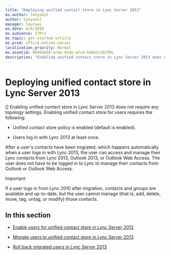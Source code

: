 ```yaml
---
title: "Deploying unified contact store in Lync Server 2013"
ms.author: tonysmit
author: tonysmit
manager: laurawi
ms.date: 6/6/2016
ms.audience: ITPro
ms.topic: get-started-article
ms.prod: office-online-server
localization_priority: Normal
ms.assetid: 68959d58-ac8a-45de-afcd-b9de2c36799c
description: "Enabling unified contact store in Lync Server 2013 does not require any topology settings. Enabling unified contact store for users requires the following:"
---
```


# Deploying unified contact store in Lync Server 2013
[]
Enabling unified contact store in Lync Server 2013 does not require any topology settings. Enabling unified contact store for users requires the following:
  
- Unified contact store policy is enabled (default is enabled).
    
- Users log in with Lync 2013 at least once.
    
After a user's contacts have been migrated, which happens automatically when a user logs in with Lync 2013, the user can access and manage their Lync contacts from Lync 2013, Outlook 2013, or Outlook Web Access. The user does not have to be logged in to Lync to manage their contacts from Outlook or Outlook Web Access.
  
> [!IMPORTANT]
> If a user logs in from Lync 2010 after migration, contacts and groups are available and up-to-date, but the user cannot manage (that is, add, delete, move, tag, untag, or modify) those contacts. 
  
## In this section

- [Enable users for unified contact store in Lync Server 2013](enable-users-for-unified-contact-store.md)
    
- [Migrate users to unified contact store in Lync Server 2013](migrate-users-to-unified-contact-store.md)
    
- [Roll back migrated users in Lync Server 2013](roll-back-migrated-users.md)
    


